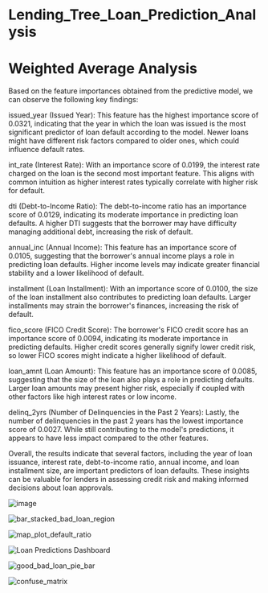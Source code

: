 # Lending_Tree_Loan_Prediction_Analysis



# Weighted Average Analysis
Based on the feature importances obtained from the predictive model, we can observe the following key findings:

issued_year (Issued Year): This feature has the highest importance score of 0.0321, indicating that the year in which the loan was issued is the most significant predictor of loan default according to the model. Newer loans might have different risk factors compared to older ones, which could influence default rates.

int_rate (Interest Rate): With an importance score of 0.0199, the interest rate charged on the loan is the second most important feature. This aligns with common intuition as higher interest rates typically correlate with higher risk for default.

dti (Debt-to-Income Ratio): The debt-to-income ratio has an importance score of 0.0129, indicating its moderate importance in predicting loan defaults. A higher DTI suggests that the borrower may have difficulty managing additional debt, increasing the risk of default.

annual_inc (Annual Income): This feature has an importance score of 0.0105, suggesting that the borrower's annual income plays a role in predicting loan defaults. Higher income levels may indicate greater financial stability and a lower likelihood of default.

installment (Loan Installment): With an importance score of 0.0100, the size of the loan installment also contributes to predicting loan defaults. Larger installments may strain the borrower's finances, increasing the risk of default.

fico_score (FICO Credit Score): The borrower's FICO credit score has an importance score of 0.0094, indicating its moderate importance in predicting defaults. Higher credit scores generally signify lower credit risk, so lower FICO scores might indicate a higher likelihood of default.

loan_amnt (Loan Amount): This feature has an importance score of 0.0085, suggesting that the size of the loan also plays a role in predicting defaults. Larger loan amounts may present higher risk, especially if coupled with other factors like high interest rates or low income.

delinq_2yrs (Number of Delinquencies in the Past 2 Years): Lastly, the number of delinquencies in the past 2 years has the lowest importance score of 0.0027. While still contributing to the model's predictions, it appears to have less impact compared to the other features.

Overall, the results indicate that several factors, including the year of loan issuance, interest rate, debt-to-income ratio, annual income, and loan installment size, are important predictors of loan defaults. These insights can be valuable for lenders in assessing credit risk and making informed decisions about loan approvals.


![image](https://github.com/davisdw/Lending_Tree_Loan_Prediction_Analysis/assets/140672220/d992dd17-a90d-427a-a6ad-312380487662)




![bar_stacked_bad_loan_region](https://github.com/davisdw/Lending_Tree_Loan_Prediction_Analysis/assets/104311388/172b5f32-b606-4247-a384-63548923787e)




![map_plot_default_ratio](https://github.com/davisdw/Lending_Tree_Loan_Prediction_Analysis/assets/104311388/838202ab-2631-4510-8564-09a13b88d5a1)




![Loan Predictions Dashboard](https://github.com/davisdw/Lending_Tree_Loan_Prediction_Analysis/assets/104311388/f1f252ee-71c4-4c3d-bfc8-76a0e190fe77)




![good_bad_loan_pie_bar](https://github.com/davisdw/Lending_Tree_Loan_Prediction_Analysis/assets/104311388/9dcd6c32-41bf-4053-bd77-02c70f4f6e42)





![confuse_matrix](https://github.com/davisdw/Lending_Tree_Loan_Prediction_Analysis/assets/104311388/f67bf527-1a36-4942-950d-cc8d7448a25f)
